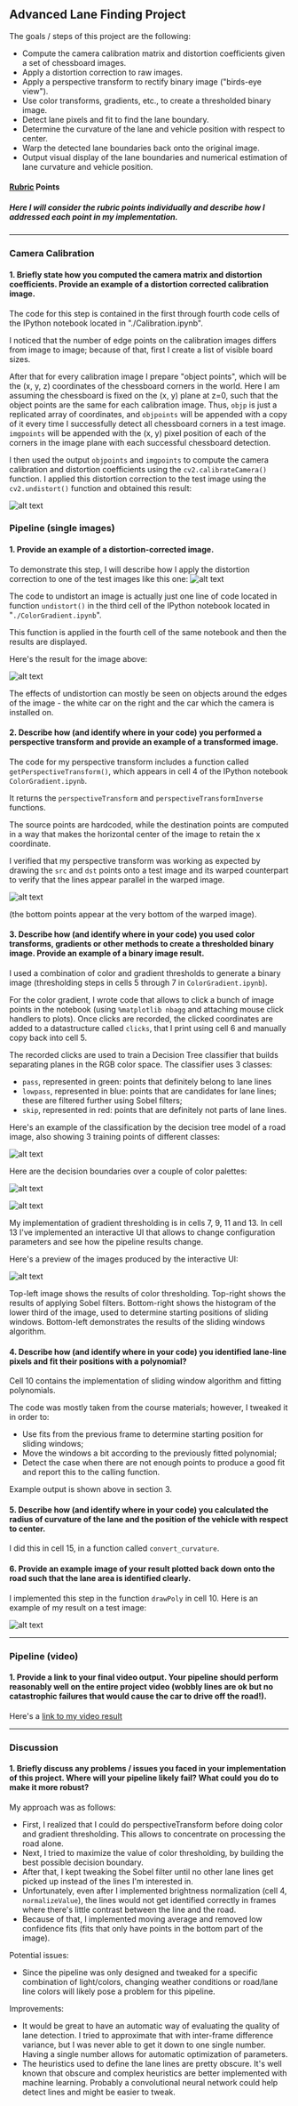 ## Advanced Lane Finding Project ##

The goals / steps of this project are the following:

* Compute the camera calibration matrix and distortion coefficients given a set of chessboard images.
* Apply a distortion correction to raw images.
* Apply a perspective transform to rectify binary image ("birds-eye view").
* Use color transforms, gradients, etc., to create a thresholded binary image.
* Detect lane pixels and fit to find the lane boundary.
* Determine the curvature of the lane and vehicle position with respect to center.
* Warp the detected lane boundaries back onto the original image.
* Output visual display of the lane boundaries and numerical estimation of lane curvature and vehicle position.

[//]: # (Image References)

[image1]: ./examples/undistort_output.png "Undistorted"
[image2]: ./test_images/test1.jpg "Road Transformed"
[image3]: ./examples/road_undistorted.png "Road Transformed"
[image4]: ./examples/warped_straight_lines.png "Warp Example"
[image5]: ./examples/classifier_image.png "Color thresholding"
[image6]: ./examples/color_boundary_hue.png "Color boundaries in hue and saturation channels"
[image7]: ./examples/color_boundary_green_red.png "Color boundaries in red and green channels"
[image8]: ./examples/interactive.png "Preview of the results produced by the interactive UI"
[image9]: ./examples/drawPoly.png "Output"
[video1]: ./project_video_output.mp4 "Video"

#### [Rubric](https://review.udacity.com/#!/rubrics/571/view) Points

##### Here I will consider the rubric points individually and describe how I addressed each point in my implementation.  

---

### Camera Calibration

#### 1. Briefly state how you computed the camera matrix and distortion coefficients. Provide an example of a distortion corrected calibration image.

The code for this step is contained in the first through fourth code cells of the IPython notebook located in "./Calibration.ipynb".  

I noticed that the number of edge points on the calibration images differs from image to image; because of that, first I create a list of visible board sizes.

After that for every calibration image I prepare "object points", which will be the (x, y, z) coordinates of the chessboard corners in the world. Here I am assuming the chessboard is fixed on the (x, y) plane at z=0, such that the object points are the same for each calibration image.  Thus, `objp` is just a replicated array of coordinates, and `objpoints` will be appended with a copy of it every time I successfully detect all chessboard corners in a test image.  `imgpoints` will be appended with the (x, y) pixel position of each of the corners in the image plane with each successful chessboard detection.  

I then used the output `objpoints` and `imgpoints` to compute the camera calibration and distortion coefficients using the `cv2.calibrateCamera()` function.  I applied this distortion correction to the test image using the `cv2.undistort()` function and obtained this result: 

![alt text][image1]

### Pipeline (single images)

#### 1. Provide an example of a distortion-corrected image.

To demonstrate this step, I will describe how I apply the distortion correction to one of the test images like this one:
![alt text][image2]

The code to undistort an image is actually just one line of code located in function `undistort()` in the third cell of the IPython notebook located in "`./ColorGradient.ipynb`".

This function is applied in the fourth cell of the same notebook and then the results are displayed.

Here's the result for the image above:

![alt text][image3]

The effects of undistortion can mostly be seen on objects around the edges of the image - the white car on the right and the car which the camera is installed on.

#### 2. Describe how (and identify where in your code) you performed a perspective transform and provide an example of a transformed image.

The code for my perspective transform includes a function called `getPerspectiveTransform()`, which appears in cell 4 of the IPython notebook `ColorGradient.ipynb`.  

It returns the `perspectiveTransform` and `perspectiveTransformInverse` functions.
  
The source points are hardcoded, while the destination points are computed in a way that makes the horizontal center of the image to retain the x coordinate.

I verified that my perspective transform was working as expected by drawing the `src` and `dst` points onto a test image and its warped counterpart to verify that the lines appear parallel in the warped image.

![alt text][image4]

(the bottom points appear at the very bottom of the warped image).

#### 3. Describe how (and identify where in your code) you used color transforms, gradients or other methods to create a thresholded binary image.  Provide an example of a binary image result.

I used a combination of color and gradient thresholds to generate a binary image (thresholding steps in cells 5 through 7 in `ColorGradient.ipynb`).

For the color gradient, I wrote code that allows to click a bunch of image points in the notebook (using `%matplotlib nbagg` and attaching mouse click handlers to plots). Once clicks are recorded, the clicked coordinates are added to a datastructure called `clicks`, that I print using cell 6 and manually copy back into cell 5.

The recorded clicks are used to train a Decision Tree classifier that builds separating planes in the RGB color space. The classifier uses 3 classes:

* `pass`, represented in green: points that definitely belong to lane lines
* `lowpass`, represented in blue: points that are candidates for lane lines; these are filtered further using Sobel filters;
* `skip`, represented in red: points that are definitely not parts of lane lines.

Here's an example of the classification by the decision tree model of a road image, also showing 3 training points of different classes:

![alt text][image5]

Here are the decision boundaries over a couple of color palettes:

![alt text][image6]

![alt text][image7]

My implementation of gradient thresholding is in cells 7, 9, 11 and 13. In cell 13 I've implemented an interactive UI that allows to change configuration parameters and see how the pipeline results change.

Here's a preview of the images produced by the interactive UI:

![alt text][image8]

Top-left image shows the results of color thresholding.
Top-right shows the results of applying Sobel filters.
Bottom-right shows the histogram of the lower third of the image, used to determine starting positions of sliding windows.
Bottom-left demonstrates the results of the sliding windows algorithm.

#### 4. Describe how (and identify where in your code) you identified lane-line pixels and fit their positions with a polynomial?

Cell 10 contains the implementation of sliding window algorithm and fitting polynomials.

The code was mostly taken from the course materials; however, I tweaked it in order to:
* Use fits from the previous frame to determine starting position for sliding windows;
* Move the windows a bit according to the previously fitted polynomial;
* Detect the case when there are not enough points to produce a good fit and report this to the calling function.

Example output is shown above in section 3.

#### 5. Describe how (and identify where in your code) you calculated the radius of curvature of the lane and the position of the vehicle with respect to center.

I did this in cell 15, in a function called `convert_curvature`. 

#### 6. Provide an example image of your result plotted back down onto the road such that the lane area is identified clearly.

I implemented this step in the function `drawPoly` in cell 10.  Here is an example of my result on a test image:

![alt text][image9]

---

### Pipeline (video)

#### 1. Provide a link to your final video output.  Your pipeline should perform reasonably well on the entire project video (wobbly lines are ok but no catastrophic failures that would cause the car to drive off the road!).

Here's a [link to my video result](./project_video.mp4)

---

### Discussion

#### 1. Briefly discuss any problems / issues you faced in your implementation of this project.  Where will your pipeline likely fail?  What could you do to make it more robust?

My approach was as follows:
* First, I realized that I could do perspectiveTransform before doing color and gradient thresholding. This allows to concentrate on processing the road alone.
* Next, I tried to maximize the value of color thresholding, by building the best possible decision boundary.
* After that, I kept tweaking the Sobel filter until no other lane lines get picked up instead of the lines I'm interested in.
* Unfortunately, even after I implemented brightness normalization (cell 4, `normalizeValue`), the lines would not get identified correctly in frames where there's little contrast between the line and the road.
* Because of that, I implemented moving average and removed low confidence fits (fits that only have points in the bottom part of the image).

Potential issues:
* Since the pipeline was only designed and tweaked for a specific combination of light/colors, changing weather conditions or road/lane line colors will likely pose a problem for this pipeline.

Improvements:
* It would be great to have an automatic way of evaluating the quality of lane detection. I tried to approximate that with inter-frame difference variance, but I was never able to get it down to one single number. Having a single number allows for automatic optimization of parameters.
* The heuristics used to define the lane lines are pretty obscure. It's well known that obscure and complex heuristics are better implemented with machine learning. Probably a convolutional neural network could help detect lines and might be easier to tweak.
